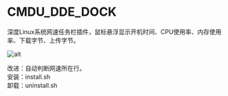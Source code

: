 # CMDU_DDE_DOCK
深度Linux系统网速任务栏插件，鼠标悬浮显示开机时间、CPU使用率、内存使用率、下载字节、上传字节。  

![alt](preview.png)  

改进：自动判断网速所在行。  
安装：install.sh  
卸载：uninstall.sh  